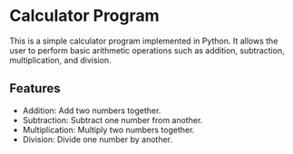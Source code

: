 # Calculator Program

This is a simple calculator program implemented in Python. It allows the user to perform basic arithmetic operations such as addition, subtraction, multiplication, and division.

## Features

- Addition: Add two numbers together.
- Subtraction: Subtract one number from another.
- Multiplication: Multiply two numbers together.
- Division: Divide one number by another.